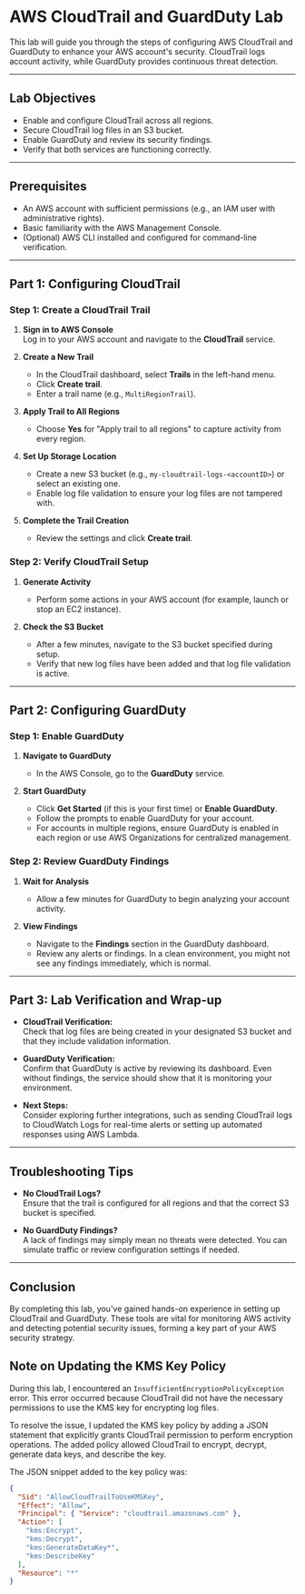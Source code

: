 # AWS CloudTrail and GuardDuty Lab

This lab will guide you through the steps of configuring AWS CloudTrail and GuardDuty to enhance your AWS account's security. CloudTrail logs account activity, while GuardDuty provides continuous threat detection.

---

## Lab Objectives

- Enable and configure CloudTrail across all regions.
- Secure CloudTrail log files in an S3 bucket.
- Enable GuardDuty and review its security findings.
- Verify that both services are functioning correctly.

---

## Prerequisites

- An AWS account with sufficient permissions (e.g., an IAM user with administrative rights).
- Basic familiarity with the AWS Management Console.
- (Optional) AWS CLI installed and configured for command-line verification.

---

## Part 1: Configuring CloudTrail

### Step 1: Create a CloudTrail Trail

1. **Sign in to AWS Console**  
   Log in to your AWS account and navigate to the **CloudTrail** service.

2. **Create a New Trail**  
   - In the CloudTrail dashboard, select **Trails** in the left-hand menu.
   - Click **Create trail**.
   - Enter a trail name (e.g., `MultiRegionTrail`).

3. **Apply Trail to All Regions**  
   - Choose **Yes** for "Apply trail to all regions" to capture activity from every region.

4. **Set Up Storage Location**  
   - Create a new S3 bucket (e.g., `my-cloudtrail-logs-<accountID>`) or select an existing one.
   - Enable log file validation to ensure your log files are not tampered with.

5. **Complete the Trail Creation**  
   - Review the settings and click **Create trail**.

### Step 2: Verify CloudTrail Setup

1. **Generate Activity**  
   - Perform some actions in your AWS account (for example, launch or stop an EC2 instance).

2. **Check the S3 Bucket**  
   - After a few minutes, navigate to the S3 bucket specified during setup.
   - Verify that new log files have been added and that log file validation is active.

---

## Part 2: Configuring GuardDuty

### Step 1: Enable GuardDuty

1. **Navigate to GuardDuty**  
   - In the AWS Console, go to the **GuardDuty** service.

2. **Start GuardDuty**  
   - Click **Get Started** (if this is your first time) or **Enable GuardDuty**.
   - Follow the prompts to enable GuardDuty for your account.
   - For accounts in multiple regions, ensure GuardDuty is enabled in each region or use AWS Organizations for centralized management.

### Step 2: Review GuardDuty Findings

1. **Wait for Analysis**  
   - Allow a few minutes for GuardDuty to begin analyzing your account activity.

2. **View Findings**  
   - Navigate to the **Findings** section in the GuardDuty dashboard.
   - Review any alerts or findings. In a clean environment, you might not see any findings immediately, which is normal.

---

## Part 3: Lab Verification and Wrap-up

- **CloudTrail Verification:**  
  Check that log files are being created in your designated S3 bucket and that they include validation information.

- **GuardDuty Verification:**  
  Confirm that GuardDuty is active by reviewing its dashboard. Even without findings, the service should show that it is monitoring your environment.

- **Next Steps:**  
  Consider exploring further integrations, such as sending CloudTrail logs to CloudWatch Logs for real-time alerts or setting up automated responses using AWS Lambda.

---

## Troubleshooting Tips

- **No CloudTrail Logs?**  
  Ensure that the trail is configured for all regions and that the correct S3 bucket is specified.

- **No GuardDuty Findings?**  
  A lack of findings may simply mean no threats were detected. You can simulate traffic or review configuration settings if needed.

---

## Conclusion

By completing this lab, you've gained hands-on experience in setting up CloudTrail and GuardDuty. These tools are vital for monitoring AWS activity and detecting potential security issues, forming a key part of your AWS security strategy.

## Note on Updating the KMS Key Policy

During this lab, I encountered an `InsufficientEncryptionPolicyException` error. This error occurred because CloudTrail did not have the necessary permissions to use the KMS key for encrypting log files.

To resolve the issue, I updated the KMS key policy by adding a JSON statement that explicitly grants CloudTrail permission to perform encryption operations. The added policy allowed CloudTrail to encrypt, decrypt, generate data keys, and describe the key.

The JSON snippet added to the key policy was:

```json
{
  "Sid": "AllowCloudTrailToUseKMSKey",
  "Effect": "Allow",
  "Principal": { "Service": "cloudtrail.amazonaws.com" },
  "Action": [
    "kms:Encrypt",
    "kms:Decrypt",
    "kms:GenerateDataKey*",
    "kms:DescribeKey"
  ],
  "Resource": "*"
}

